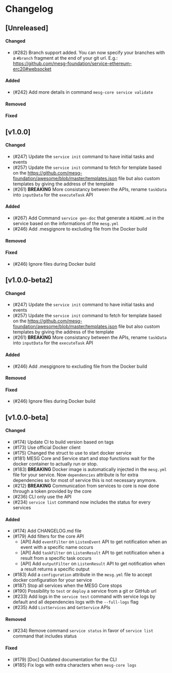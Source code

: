 # Changelog

## [Unreleased]

#### Changed
- (#282) Branch support added. You can now specify your branches with a `#branch` fragment at the end of your git url. E.g.: https://github.com/mesg-foundation/service-ethereum-erc20#websocket

#### Added
- (#242) Add more details in command `mesg-core service validate`

#### Removed
#### Fixed

## [v1.0.0]

#### Changed
- (#247) Update the `service init` command to have initial tasks and events
- (#257) Update the `service init` command to fetch for template based on the https://github.com/mesg-foundation/awesome/blob/master/templates.json file but also custom templates by giving the address of the template
- (#261) **BREAKING** More consistancy between the APIs, rename `taskData` into `inputData` for the `executeTask` API

#### Added
- (#267) Add Command `service gen-doc` that generate a `README.md` in the service based on the informations of the `mesg.yml`
- (#246) Add .mesgignore to excluding file from the Docker build

#### Removed

#### Fixed
- (#246) Ignore files during Docker build

## [v1.0.0-beta2]

#### Changed
- (#247) Update the `service init` command to have initial tasks and events
- (#257) Update the `service init` command to fetch for template based on the https://github.com/mesg-foundation/awesome/blob/master/templates.json file but also custom templates by giving the address of the template
- (#261) **BREAKING** More consistancy between the APIs, rename `taskData` into `inputData` for the `executeTask` API

#### Added
- (#246) Add .mesgignore to excluding file from the Docker build

#### Removed

#### Fixed
- (#246) Ignore files during Docker build

## [v1.0.0-beta]

#### Changed
- (#174) Update CI to build version based on tags
- (#173) Use official Docker client
- (#175) Changed the struct to use to start docker service
- (#181) MESG Core and Service start and stop functions wait for the docker container to actually run or stop.
- (#183) **BREAKING** Docker image is automatically injected in the `mesg.yml` file for your service. Now `dependencies` attribute is for extra dependencies so for most of service this is not necessary anymore.
- (#212) **BREAKING** Communication from services to core is now done through a token provided by the core
- (#236) CLI only use the API
- (#234) `service list` command now includes the status for every services

#### Added
- (#174) Add CHANGELOG.md file
- (#179) Add filters for the core API
  - [API] Add `eventFilter` on `ListenEvent` API to get notification when an event with a specific name occurs
  - [API] Add `taskFilter` on `ListenResult` API to get notification when a result from a specific task occurs
  - [API] Add `outputFilter` on `ListenResult` API to get notification when a result returns a specific output
- (#183) Add a `configuration` attribute in the `mesg.yml` file to accept docker configuration for your service
- (#187) Stop all services when the MESG Core stops
- (#190) Possibility to `test` or `deploy` a service from a git or GitHub url
- (#233) Add logs in the `service test` command with service logs by default and all dependencies logs with the `--full-logs` flag
- (#235) Add `ListServices` and `GetService` APIs

#### Removed
- (#234) Remove command `service status` in favor of `service list` command that includes status

#### Fixed
- (#179) [Doc] Outdated documentation for the CLI
- (#185) Fix logs with extra characters when `mesg-core logs`
